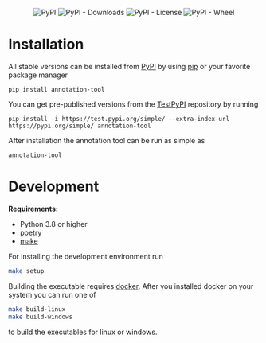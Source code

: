 <div align="center">

![PyPI](https://img.shields.io/pypi/v/annotation-tool)
![PyPI - Downloads](https://img.shields.io/pypi/dm/annotation-tool)
![PyPI - License](https://img.shields.io/pypi/l/annotation-tool?color=brightgreen)
![PyPI - Wheel](https://img.shields.io/pypi/wheel/annotation-tool)

</div>

# Installation

All stable versions can be installed from [PyPI](https://pypi.org/) by using [pip](https://pypi.org/project/pip/) or your favorite package manager

    pip install annotation-tool

You can get pre-published versions from the [TestPyPI](https://test.pypi.org/project/annotation-tool/) repository by running

    pip install -i https://test.pypi.org/simple/ --extra-index-url https://pypi.org/simple/ annotation-tool

After installation the annotation tool can be run as simple as

    annotation-tool

# Development

**Requirements:**
- Python 3.8 or higher
- [poetry](https://python-poetry.org/)
- [make](https://www.gnu.org/software/make/)

For installing the development environment run

```bash
make setup
```

Building the executable requires [docker](https://www.docker.com/). After you installed docker on your system you can run one of

```bash
make build-linux
make build-windows
```

to build the executables for linux or windows.
